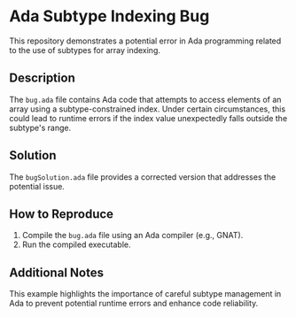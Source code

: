 # Ada Subtype Indexing Bug

This repository demonstrates a potential error in Ada programming related to the use of subtypes for array indexing.

## Description

The `bug.ada` file contains Ada code that attempts to access elements of an array using a subtype-constrained index.  Under certain circumstances, this could lead to runtime errors if the index value unexpectedly falls outside the subtype's range.

## Solution

The `bugSolution.ada` file provides a corrected version that addresses the potential issue.

## How to Reproduce

1.  Compile the `bug.ada` file using an Ada compiler (e.g., GNAT).
2. Run the compiled executable.

## Additional Notes

This example highlights the importance of careful subtype management in Ada to prevent potential runtime errors and enhance code reliability.
